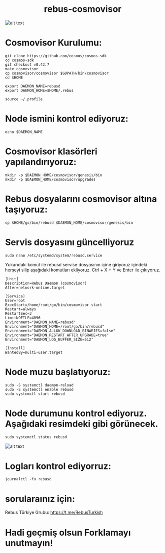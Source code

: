 <h1 align="center">rebus-cosmovisor</h1>

![alt text](https://user-images.githubusercontent.com/101149671/182340706-3eef17b5-f22c-4239-8867-e9f571ba6cac.png)


# Cosmovisor Kurulumu:
```
git clone https://github.com/cosmos/cosmos-sdk
cd cosmos-sdk
git checkout v0.42.7
make cosmovisor
cp cosmovisor/cosmovisor $GOPATH/bin/cosmovisor
cd $HOME
```
```
export DAEMON_NAME=rebusd
export DAEMON_HOME=$HOME/.rebus
```
```
source ~/.profile
```
# Node ismini kontrol ediyoruz:
```
echo $DAEMON_NAME
```

# Cosmovisor klasörleri yapılandırıyoruz:
```
mkdir -p $DAEMON_HOME/cosmovisor/genesis/bin
mkdir -p $DAEMON_HOME/cosmovisor/upgrades
```
# Rebus dosyalarını cosmovisor altına taşıyoruz:
```
cp $HOME/go/bin/rebusd $DAEMON_HOME/cosmovisor/genesis/bin
```

# Servis dosyasını güncelliyoruz
```
sudo nano /etc/systemd/system/rebusd.service
```
 Yukarıdaki komut ile rebusd servise dosyasının içine giriyoruz içindeki herşeyi silip aşağıdaki komutları ekliyoruz. Ctrl + X + Y ve Enter ile çıkıyoruz.
```
[Unit]
Description=Rebus Daemon (cosmovisor)
After=network-online.target

[Service]
User=root
ExecStart=/home/root/go/bin/cosmovisor start
Restart=always
RestartSec=3
LimitNOFILE=4096
Environment="DAEMON_NAME=rebusd"
Environment="DAEMON_HOME=/root/go/bin/rebusd"
Environment="DAEMON_ALLOW_DOWNLOAD_BINARIES=false"
Environment="DAEMON_RESTART_AFTER_UPGRADE=true"
Environment="DAEMON_LOG_BUFFER_SIZE=512"

[Install]
WantedBy=multi-user.target
```
# Node muzu başlatıyoruz:
```
sudo -S systemctl daemon-reload
sudo -S systemctl enable rebusd
sudo systemctl start rebusd
```

# Node durumunu kontrol ediyoruz. Aşağıdaki resimdeki gibi görünecek.
```
sudo systemctl status rebusd
```
![alt text](https://i.hizliresim.com/mhmfyrn.jpg)

# Logları kontrol ediyorruz:
```
journalctl -fu rebusd
```
# sorularaınız için:

Rebus Türkiye Grubu: https://t.me/RebusTurkish

# Hadi geçmiş olsun Forklamayı unutmayın!
